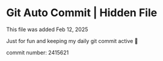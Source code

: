 # Git Auto Commit | Hidden File

This file was added Feb 12, 2025

Just for fun and keeping my daily git commit active 🤪

commit number: 2415621
